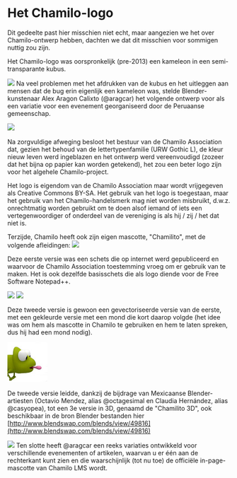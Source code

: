 # Het Chamilo-logo

Dit gedeelte past hier misschien niet echt, maar aangezien we het over Chamilo-ontwerp hebben, dachten we dat dit misschien voor sommigen nuttig zou zijn.

Het Chamilo-logo was oorspronkelijk \(pre-2013\) een kameleon in een semi-transparante kubus.

![](../.gitbook/assets/image4%20%281%29.png) Na veel problemen met het afdrukken van de kubus en het uitleggen aan mensen dat de bug erin eigenlijk een kameleon was, stelde Blender-kunstenaar Alex Aragon Calixto \(@aragcar\) het volgende ontwerp voor als een variatie voor een evenement georganiseerd door de Peruaanse gemeenschap.

![](../.gitbook/assets/image5%20%281%29.png)

Na zorgvuldige afweging besloot het bestuur van de Chamilo Association dat, gezien het behoud van de lettertypenfamilie \(URW Gothic L\), de kleur nieuw leven werd ingeblazen en het ontwerp werd vereenvoudigd \(zozeer dat het bijna op papier kan worden getekend\), het zou een beter logo zijn voor het algehele Chamilo-project.

Het logo is eigendom van de Chamilo Association maar wordt vrijgegeven als Creative Commons BY-SA. Het gebruik van het logo is toegestaan, maar het gebruik van het Chamilo-handelsmerk mag niet worden misbruikt, d.w.z. onrechtmatig worden gebruikt om te doen alsof iemand of iets een vertegenwoordiger of onderdeel van de vereniging is als hij / zij / het dat niet is.

Terzijde, Chamilo heeft ook zijn eigen mascotte, "Chamilito", met de volgende afleidingen:
![](../.gitbook/assets/image6%20%281%29.png)

Deze eerste versie was een schets die op internet werd gepubliceerd en waarvoor de Chamilo Association toestemming vroeg om er gebruik van te maken. Het is ook dezelfde basisschets die als logo diende voor de Free Software Notepad++.

![](../.gitbook/assets/image7%20%281%29.png) ![](../.gitbook/assets/image8%20%281%29.png)

Deze tweede versie is gewoon een gevectoriseerde versie van de eerste, met een gekleurde versie met een mond die kort daarop volgde \(het idee was om hem als mascotte in Chamilo te gebruiken en hem te laten spreken, dus hij had een mond nodig\).

![](../.gitbook/assets/image10.jpg)

De tweede versie leidde, dankzij de bijdrage van Mexicaanse Blender-artiesten \(Octavio Mendez, alias @octagesimal en Claudia Hernández, alias @casyopea\), tot een 3e versie in 3D, genaamd de "Chamilito 3D", ook beschikbaar in de bron Blender bestanden hier [http://www.blendswap.com/blends/view/49816](http://www.blendswap.com/blends/view/49816)

![](../.gitbook/assets/image9%20%281%29.png) Ten slotte heeft @aragcar een reeks variaties ontwikkeld voor verschillende evenementen of artikelen, waarvan u er één aan de rechterkant kunt zien en die waarschijnlijk \(tot nu toe\) de officiële in-page-mascotte van Chamilo LMS wordt.

